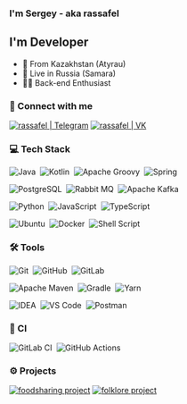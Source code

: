 ### I'm Sergey - aka rassafel

## I'm Developer

- 📍 From Kazakhstan (Atyrau)
- 📍 Live in Russia (Samara)
- 👨‍💻 Back-end Enthusiast

### 🤝 Connect with me

[<img alt="rassafel | Telegram" src="https://img.shields.io/badge/telegram-1DA1F2.svg?&style=for-the-badge&logo=telegram&logoColor=white" />][telegram]
[<img alt="rassafel | VK" src="https://img.shields.io/badge/vk-4680C2.svg?&style=for-the-badge&logo=vk&logoColor=white" />][vk]

### 💻 Tech Stack

<img alt="Java" src="https://img.shields.io/badge/java-%23ED8B00.svg?style=for-the-badge&logo=openjdk&logoColor=fff" />&nbsp;
<img alt="Kotlin" src="https://img.shields.io/badge/kotlin-%237F52FF.svg?style=for-the-badge&logo=kotlin&logoColor=fff" />&nbsp;
<img alt="Apache Groovy" src="https://img.shields.io/badge/Apache%20Groovy-4298B8.svg?style=for-the-badge&logo=Apache+Groovy&logoColor=fff" />&nbsp;
<img alt="Spring" src="https://img.shields.io/badge/spring-%236DB33F.svg?style=for-the-badge&logo=spring&logoColor=fff" />&nbsp;

<img alt="PostgreSQL" src="https://img.shields.io/badge/postgres-%23316192.svg?style=for-the-badge&logo=postgresql&logoColor=fff" />&nbsp;
<img alt="Rabbit MQ" src="https://img.shields.io/badge/Rabbitmq-FF6600?style=for-the-badge&logo=rabbitmq&logoColor=fff" />&nbsp;
<img alt="Apache Kafka" src="https://img.shields.io/badge/Apache%20Kafka-000?style=for-the-badge&logo=apachekafka&logoColor=fff" />&nbsp;

<img alt="Python" src="https://img.shields.io/badge/python-3670A0?style=for-the-badge&logo=python&logoColor=ffdd54" />&nbsp;
<img alt="JavaScript" src="https://img.shields.io/badge/javascript-F7DF1E.svg?&style=for-the-badge&logo=javascript&logoColor=fff" />&nbsp;
<img alt="TypeScript" src="https://img.shields.io/badge/typescript-007ACC.svg?&style=for-the-badge&logo=typescript&logoColor=fff" />&nbsp;

<img alt="Ubuntu" src="https://img.shields.io/badge/Ubuntu-E95420?style=for-the-badge&logo=ubuntu&logoColor=fff" />&nbsp;
<img alt="Docker" src="https://img.shields.io/badge/docker-%230db7ed.svg?style=for-the-badge&logo=docker&logoColor=fff" />&nbsp;
<img alt="Shell Script" src="https://img.shields.io/badge/shell_script-%23121011.svg?style=for-the-badge&logo=gnu-bash&logoColor=fff" />&nbsp;

### 🛠 Tools

<img alt="Git" src="https://img.shields.io/badge/git-F05033.svg?&style=for-the-badge&logo=git&logoColor=fff" />&nbsp;
<img alt="GitHub" src="https://img.shields.io/badge/github-000.svg?&style=for-the-badge&logo=github&logoColor=fff" />&nbsp;
<img alt="GitLab" src="https://img.shields.io/badge/gitlab-380D75.svg?&style=for-the-badge&logo=gitlab" />&nbsp;

<img alt="Apache Maven" src="https://img.shields.io/badge/Apache%20Maven-C71A36?style=for-the-badge&logo=Apache%20Maven&logoColor=fff" />&nbsp;
<img alt="Gradle" src="https://img.shields.io/badge/Gradle-02303A.svg?style=for-the-badge&logo=Gradle&logoColor=fff" />&nbsp;
<img alt="Yarn" src="https://img.shields.io/badge/yarn-%232C8EBB.svg?style=for-the-badge&logo=yarn&logoColor=fff" />&nbsp;

<img alt="IDEA" src="https://img.shields.io/badge/IntelliJIDEA-000000.svg?style=for-the-badge&logo=intellij-idea&logoColor=fff" />&nbsp;
<img alt="VS Code" src="https://img.shields.io/badge/vs code-007ACC.svg?&style=for-the-badge&logo=visual-studio-code&logoColor=fff" />&nbsp;
<img alt="Postman" src="https://img.shields.io/badge/Postman-FF6C37?style=for-the-badge&logo=postman&logoColor=fff" />&nbsp;

### 🔬 CI

<img alt="GitLab CI" src="https://img.shields.io/badge/gitlab%20ci-%23181717.svg?style=for-the-badge&logo=gitlab&logoColor==fff" />&nbsp;
<img alt="GitHub Actions" src="https://img.shields.io/badge/github%20actions-%232671E5.svg?style=for-the-badge&logo=githubactions&logoColor=fff" />&nbsp;

### ⚙️ Projects

[<img alt="foodsharing project" src="https://github-readme-stats.vercel.app/api/pin/?username=SamGTU-teams&repo=foodsharing&theme=dracula">][foodsharing]
[<img alt="folklore project" src="https://github-readme-stats.vercel.app/api/pin/?username=SamGTU-teams&repo=folklore-service&theme=dracula">][folklore]

<!-- Socials -->

[telegram]: https://t.me/rassafel
[vk]: https://vk.com/rassafel

<!-- Projects -->

[foodsharing]: https://github.com/SamGTU-teams/foodsharing
[folklore]: https://github.com/SamGTU-teams/folklore-service

